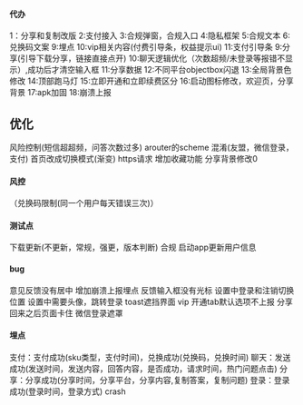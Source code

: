 #### 代办

1：分享和复制改版
2:支付接入
3:合规弹窗，合规入口
4:隐私框架
5:合规文本
6:兑换码文案
9:埋点
10:vip相关内容(付费引导条，权益提示ui)
11:支付引导条
9:分享(引导下载分享，链接直接点开)
10:聊天逻辑优化（次数超频/未登录等报错不显示）,成功后才清空输入框
11:分享数据
12:不同平台objectbox闪退
13:全局背景色修改
14:顶部跑马灯
15:立即开通和立即续费区分
16:启动图标修改，欢迎页，分享背景
17:apk加固
18:崩溃上报

## 优化

风险控制(短信超超频，问答次数过多)
arouter的scheme
混淆(友盟，微信登录，支付)
首页改成切换模式(渐变)
https请求
增加收藏功能
分享背景修改0

#### 风控
（兑换码限制(同一个用户每天错误三次)）

#### 测试点

下载更新(不更新，常规，强更，版本判断)
合规
启动app更新用户信息

#### bug

意见反馈没有居中
增加崩溃上报埋点
反馈输入框没有光标
设置中登录和注销切换位置
设置中需要头像，跳转登录
toast遮挡界面
vip 开通tab默认选项不上报
分享回来之后页面卡住
微信登录遮罩

#### 埋点

支付：支付成功(sku类型，支付时间)，兑换成功(兑换码，兑换时间)
聊天：发送成功(发送时间，发送内容，回答内容，是否成功，请求时间，热门问题点击)
分享：分享成功(分享时间，分享平台，分享内容,复制答案，复制问题)
登录：登录成功(登录时间，登录方式)
crash


